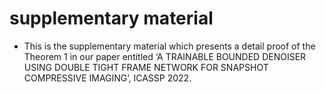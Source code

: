 # supplementary material 
* This is the supplementary material which presents a detail proof of the Theorem 1 in our paper entitled ‘A TRAINABLE BOUNDED DENOISER USING DOUBLE TIGHT FRAME NETWORK FOR SNAPSHOT COMPRESSIVE IMAGING’, ICASSP 2022. 
